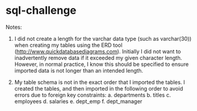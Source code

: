# sql-challenge

Notes:
1. I did not create a length for the varchar data type (such as varchar(30)) when creating my tables using the ERD tool (http://www.quickdatabasediagrams.com). Initially I did not want to inadvertently remove data if it exceeded my given character length. However, in normal practice, I know this should be specified to ensure imported data is not longer than an intended length.

2. My table schema is not in the exact order that I imported the tables. I created the tables, and then imported in the following order to avoid errors due to foreign key constraints:
    a. departments
    b. titles
    c. employees
    d. salaries
    e. dept_emp
    f. dept_manager